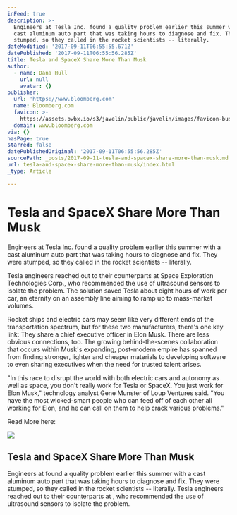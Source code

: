 ```yaml
---
inFeed: true
description: >-
  Engineers at Tesla Inc. found a quality problem earlier this summer with a
  cast aluminum auto part that was taking hours to diagnose and fix. They were
  stumped, so they called in the rocket scientists -- literally.
dateModified: '2017-09-11T06:55:55.671Z'
datePublished: '2017-09-11T06:55:56.285Z'
title: Tesla and SpaceX Share More Than Musk
author:
  - name: Dana Hull
    url: null
    avatar: {}
publisher:
  url: 'https://www.bloomberg.com'
  name: Bloomberg.com
  favicon: >-
    https://assets.bwbx.io/s3/javelin/public/javelin/images/favicon-business-4b63d80936.png
  domain: www.bloomberg.com
via: {}
hasPage: true
starred: false
datePublishedOriginal: '2017-09-11T06:55:56.285Z'
sourcePath: _posts/2017-09-11-tesla-and-spacex-share-more-than-musk.md
url: tesla-and-spacex-share-more-than-musk/index.html
_type: Article

---
```

# Tesla and SpaceX Share More Than Musk

Engineers at Tesla Inc. found a quality problem earlier this summer with a cast aluminum auto part that was taking hours to diagnose and fix. They were stumped, so they called in the rocket scientists -- literally.

Tesla engineers reached out to their counterparts at Space Exploration Technologies Corp., who recommended the use of ultrasound sensors to isolate the problem. The solution saved Tesla about eight hours of work per car, an eternity on an assembly line aiming to ramp up to mass-market volumes.

Rocket ships and electric cars may seem like very different ends of the transportation spectrum, but for these two manufacturers, there's one key link: They share a chief executive officer in Elon Musk. There are less obvious connections, too. The growing behind-the-scenes collaboration that occurs within Musk's expanding, post-modern empire has spanned from finding stronger, lighter and cheaper materials to developing software to even sharing executives when the need for trusted talent arises.

"In this race to disrupt the world with both electric cars and autonomy as well as space, you don't really work for Tesla or SpaceX. You just work for Elon Musk," technology analyst Gene Munster of Loup Ventures said. "You have the most wicked-smart people who can feed off of each other all working for Elon, and he can call on them to help crack various problems."

Read More here:

<article style=""><img src="https://assets.bwbx.io/images/users/iqjWHBFdfxIU/i7uZK5YGsgaU/v0/1200x800.jpg" /><h1>Tesla and SpaceX Share More Than Musk</h1><p>Engineers at found a quality problem earlier this summer with a cast aluminum auto part that was taking hours to diagnose and fix. They were stumped, so they called in the rocket scientists -- literally. Tesla engineers reached out to their counterparts at , who recommended the use of ultrasound sensors to isolate the problem.</p></article>